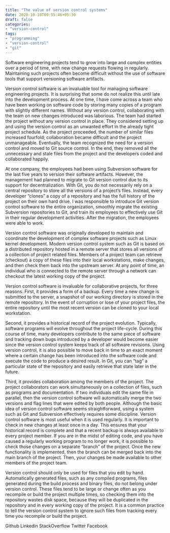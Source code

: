```yaml
---
title: "The value of version control systems"
date: 2020-10-10T09:55:46+05:30
draft: false
categories:
- "version-control"
tags:
- "programming"
- "version-control"
- "git"
---
```


Software engineering projects tend to grow into large and complex entities over a period of time, with new change requests flowing in regularly. Maintaining such projects often become difficult without the use of software tools that support versioning software artifacts.


Version control software is an invaluable tool for managing software engineering projects. It is surprising that some do not realize this until late into the development process. At one time, I have come across a team who have been working on software code by storing many copies of a program with slightly different names. Without any version control, collaborating with the team on new changes introduced was laborious. The team had started the project without any version control in place. They considered setting up and using the version control as an unwanted effort in the already tight project schedule. As the project proceeded, the number of similar files increased fourfold; collaboration became difficult and the project unmanageable. Eventually, the team recognized the need for a version control and moved to Git source control. In the end, they removed all the unnecessary and stale files from the project and the developers coded and collaborated happily.


At one company, the employees had been using Subversion software for the last five years to version their software artifacts. However, the management had planned to migrate to Git version control due to its support for decentralization. With Git, you do not necessarily rely on a central repository to store all the versions of a project’s files. Instead, every developer “clones” a copy of a repository and has the full history of the project on their own hard drive. I was responsible to introduce Git version control software to the entire organization, smoothly migrate the existing Subversion repositories to Git, and train its employees to effectively use Git in their regular development activities. After the migration, the employees were able to work.


Version control software was originally developed to maintain and coordinate the development of complex software projects such as Linux kernel development. Modern version control system such as Git is based on a distributed repository hosted in a remote server that stores all versions of a collection of project related files. Members of a project team can retrieve (checkout) a copy of these files into their local workstations, make changes, and then check them back into the upstream server. At any point of time, an individual who is connected to the remote server through a network can checkout the latest working copy of the project.


Version control software is invaluable for collaborative projects, for three reasons. First, it provides a form of a backup. Every time a new change is submitted to the server, a snapshot of our working directory is stored in the remote repository. In the event of corruption or lose of your project files, the entire repository until the most recent version can be cloned to your local workstation.


Second, it provides a historical record of the project evolution. Typically, software programs will evolve throughout the project life-cycle. During this course of time, many developers contribute to the same piece of software and tracking down bugs introduced by a developer would become easier since the version control system keeps track of all software revisions. Using version control, it is also possible to move back in time to an exact moment where a certain change has been introduced into the software code and execute the code to produce a desired result. In Git, you can “tag” a particular state of the repository and easily retrieve that state later in the future.


Third, it provides collaboration among the members of the project. The project collaborators can work simultaneously on a collection of files, such as programs and documentation. If two individuals edit the same file in parallel, then the version control software will automatically merge the two versions and flag lines that were edited by both people.
Although the basic idea of version control software seems straightforward, using a system such as Git and Subversion effectively requires some discipline. Version control software is most useful when it is used regularly. It is important to check in new changes at least once in a day. This ensures that your historical record is complete and that a recent backup is always available to every project member. If you are in the midst of editing code, and you have caused a regularly working program to no longer work, it is possible to check those changes on a separate “branch” of the project. Once the new functionality is implemented, then the branch can be merged back into the main branch of the project. Then, your changes be made available to other members of the project team.


Version control should only be used for files that you edit by hand. Automatically generated files, such as any compiled programs, files generated during the build process and binary files, do not belong under version control. These files tend to be large or change often as you recompile or build the project multiple times, so checking them into the repository wastes disk space, because they will be duplicated in the repository and in every working copy of the project. It is a common practice to tell the version control system to ignore such files from tracking every time you recompile or build the project.

Github
Linkedin
StackOverflow
Twitter
Facebook